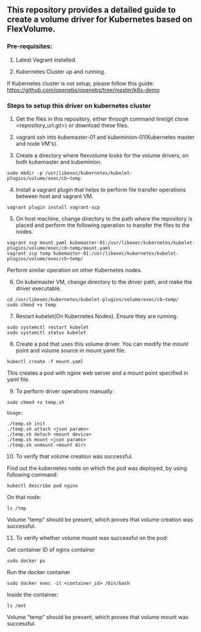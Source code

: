 ## This repository provides a detailed guide to create a volume driver for Kubernetes based on FlexVolume.

### Pre-requisites:

1. Latest Vagrant installed. 

2. Kubernetes Cluster up and running.

If Kubernetes cluster is not setup, please follow this guide: https://github.com/openebs/openebs/tree/master/k8s-demo

### Steps to setup this driver on kubernetes cluster

1. Get the files in this repository, either through command line(git clone <repository_url.git>) or download these files.

2. vagrant ssh into kubemaster-01 and kubeminion-01(Kubernetes master and node VM's).

3. Create a directory where flexvolume looks for the volume drivers, on both kubemaster and kubeminion.

```
sudo mkdir -p /usr/libexec/kubernetes/kubelet-plugins/volume/exec/cb~temp
```

4. Install a vagrant plugin that helps to perform file transfer operations between host and vagrant VM.

```
vagrant plugin install vagrant-scp
```

5. On host machine, change directory to the path where the repository is placed and perform the following operation to transfer the files to the nodes.

```
vagrant scp mount.yaml kubemaster-01:/usr/libexec/kubernetes/kubelet-plugins/volume/exec/cb~temp/mount.yaml
vagrant scp temp kubemaster-01:/usr/libexec/kubernetes/kubelet-plugins/volume/exec/cb~temp/
```

  Perform similar operation on other Kubernetes nodes.

6. On kubemaster VM, change directory to the driver path, and make the driver executable.

```
cd /usr/libexec/kubernetes/kubelet-plugins/volume/exec/cb~temp/
sudo chmod +x temp
```

7. Restart kubelet(On Kubernetes Nodes). Ensure they are running.

```
sudo systemctl restart kubelet
sudo systemctl status kubelet
```

8. Create a pod that uses this volume driver. You can modify the mount point and volume source in mount.yaml file.

```
kubectl create -f mount.yaml
```

This creates a pod with nginx web server and a mount point specified in yaml file.

9. To perform driver operations manually: 

```
sudo chmod +x temp.sh

Usage:

./temp.sh init
./temp.sh attach <json params>
./temp.sh detach <mount device>
./temp.sh mount <json params>
./temp.sh unmount <mount dir>

```

10. To verify that volume creation was successful.

Find out the kubernetes node on which the pod was deployed, by using following command:
```
kubectl describe pod nginx
```

On that node:
```
ls /tmp
```

Volume "temp" should be present, which proves that volume creation was successful.

11. To verify whether volume mount was successful on the pod:

Get container ID of nginx container
```
sudo docker ps
```
Run the docker container
```
sudo docker exec -it <container_id> /bin/bash
```
Inside the container:
```
ls /mnt
```
Volume "temp" should be present, which proves that volume mount was successful.
